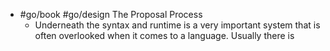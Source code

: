 - #go/book #go/design The Proposal Process
	- Underneath the syntax and runtime is a very important system that is often overlooked when it comes to a language. Usually there is